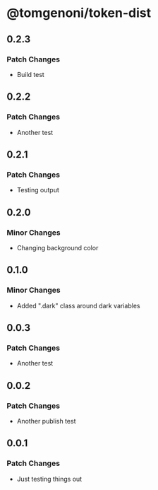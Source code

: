 # @tomgenoni/token-dist

## 0.2.3

### Patch Changes

- Build test

## 0.2.2

### Patch Changes

- Another test

## 0.2.1

### Patch Changes

- Testing output

## 0.2.0

### Minor Changes

- Changing background color

## 0.1.0

### Minor Changes

- Added ".dark" class around dark variables

## 0.0.3

### Patch Changes

- Another test

## 0.0.2

### Patch Changes

- Another publish test

## 0.0.1

### Patch Changes

- Just testing things out
